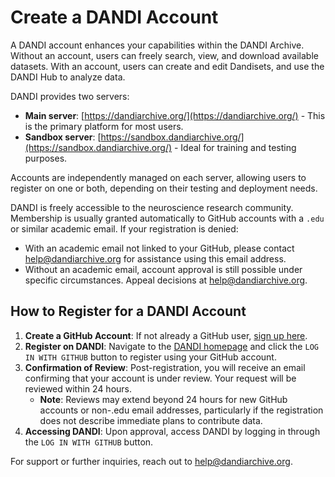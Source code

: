 # Create a DANDI Account

A DANDI account enhances your capabilities within the DANDI Archive.
Without an account, users can freely search, view, and download available datasets.
With an account, users can create and edit Dandisets, and use the DANDI Hub to analyze data.

DANDI provides two servers:

- **Main server**: [https://dandiarchive.org/](https://dandiarchive.org/) - This is the primary platform for most users.
- **Sandbox server**: [https://sandbox.dandiarchive.org/](https://sandbox.dandiarchive.org/) - Ideal for training and testing purposes.

Accounts are independently managed on each server, allowing users to register on one or both, depending on their testing and deployment needs.

DANDI is freely accessible to the neuroscience research community.
Membership is usually granted automatically to GitHub accounts with a `.edu` or similar academic email.
If your registration is denied:

- With an academic email not linked to your GitHub, please contact [help@dandiarchive.org](mailto:help@dandiarchive.org) for assistance using this email address.
- Without an academic email, account approval is still possible under specific circumstances. Appeal decisions at [help@dandiarchive.org](mailto:help@dandiarchive.org).

## How to Register for a DANDI Account

1. **Create a GitHub Account**: If not already a GitHub user, [sign up here](https://github.com/).
2. **Register on DANDI**: Navigate to the [DANDI homepage](https://dandiarchive.org) and click the `LOG IN WITH GITHUB` button to register using your GitHub account.
3. **Confirmation of Review**: Post-registration, you will receive an email confirming that your account is under review. Your request will be reviewed within 24 hours.
   - **Note**: Reviews may extend beyond 24 hours for new GitHub accounts or non-.edu email addresses, particularly if the registration does not describe immediate plans to contribute data.
4. **Accessing DANDI**: Upon approval, access DANDI by logging in through the `LOG IN WITH GITHUB` button.

For support or further inquiries, reach out to [help@dandiarchive.org](mailto:help@dandiarchive.org).
